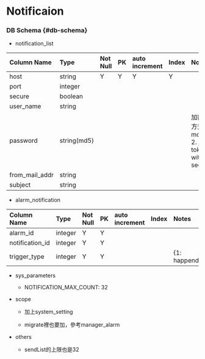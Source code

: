 # Notificaion

### DB Schema {#db-schema}

* notification\_list

| Column Name | Type | Not Null | PK | auto increment | Index | Notes |
| :--- | :--- | :--- | :--- | :--- | :--- | :--- |
| host | string | Y | Y | Y | Y |  |
| port | integer |  |  |  |  |  |
| secure | boolean |  |  |  |  |  |
| user\_name | string |  |  |  |  |  |
| password | string\(md5\) |  |  |  |  | 加密方式1. md5, 2. jwt token with secret |
| from\_mail\_addr | string |  |  |  |  |  |
| subject | string |  |  |  |  |  |

* alarm\_notification

| Column Name | Type | Not Null | PK | auto increment | Index | Notes |
| :--- | :--- | :--- | :--- | :--- | :--- | :--- |
| alarm\_id | integer | Y | Y |  |  |  |
| notification\_id | integer | Y | Y |  |  |  |
| trigger\_type | integer | Y | Y |  |  | {1: happend} |

* sys\_parameters

  * NOTIFICATION\_MAX\_COUNT: 32

* scope

  * 加上system\_setting

  * migrate裡也要加，參考manager\_alarm

* others

  * sendList的上限也是32



